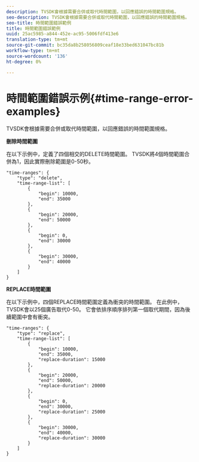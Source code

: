 ```yaml
---
description: TVSDK會根據需要合併或取代時間範圍，以回應錯誤的時間範圍規格。
seo-description: TVSDK會根據需要合併或取代時間範圍，以回應錯誤的時間範圍規格。
seo-title: 時間範圍錯誤範例
title: 時間範圍錯誤範例
uuid: 25ac5985-a844-452e-ac95-5006fdf413e6
translation-type: tm+mt
source-git-commit: bc35da8b258056809ceaf18e33bed631047bc81b
workflow-type: tm+mt
source-wordcount: '136'
ht-degree: 0%

---
```



# 時間範圍錯誤示例{#time-range-error-examples}

TVSDK會根據需要合併或取代時間範圍，以回應錯誤的時間範圍規格。

**刪除時間範圍**

在以下示例中，定義了四個相交的DELETE時間範圍。 TVSDK將4個時間範圍合併為1，因此實際刪除範圍是0-50秒。

```
"time-ranges": {
    "type": "delete",
    "time-range-list": [
        {
            "begin": 10000,
            "end": 35000
        },
        {
            "begin": 20000,
            "end": 50000
        },
        {
            "begin": 0,
            "end": 30000
        },
        {
            "begin": 30000,
            "end": 40000
        }
    ]
}
```

**REPLACE時間範圍**

在以下示例中，四個REPLACE時間範圍定義為衝突的時間範圍。 在此例中，TVSDK會以25個廣告取代0-50。 它會依排序順序排列第一個取代期間，因為後續範圍中會有衝突。

```
"time-ranges": {
    "type": "replace",
    "time-range-list": [
        {
            "begin": 10000,
            "end": 35000,
            "replace-duration": 15000
        },
        {
            "begin": 20000,
            "end": 50000,
            "replace-duration": 20000
        },
        {
            "begin": 0,
            "end": 30000,
            "replace-duration": 25000
        },
        {
            "begin": 30000,
            "end": 40000,
            "replace-duration": 30000
        }
    ]
}
```
